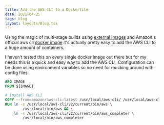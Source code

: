 ```yaml
---
title: Add the AWS CLI to a Dockerfile
date: 2021-04-25
tags: blog
layout: layouts/Blog.tsx
---
```


Using the magic of multi-stage builds using [external images](https://docs.docker.com/develop/develop-images/multistage-build/#use-an-external-image-as-a-stage) and Amazon's official aws cli [docker image](https://hub.docker.com/r/amazon/aws-cli) it's actually pretty easy to add the AWS CLI to a huge amount of containers.

<!--more-->

I haven't tested this on every single docker image out there but for my needs this is a quick and easy way to add the AWS CLI. Configuration can be done using environment variables so no need for mucking around with config files.

```dockerfile
ARG IMAGE
FROM ${IMAGE}

# Install AWS CLI
COPY --from=amazon/aws-cli:latest /usr/local/aws-cli/ /usr/local/aws-cli/
RUN ln -s /usr/local/aws-cli/v2/current/bin/aws \
        /usr/local/bin/aws && \
    ln -s /usr/local/aws-cli/v2/current/bin/aws_completer \
        /usr/local/bin/aws_completer
```
